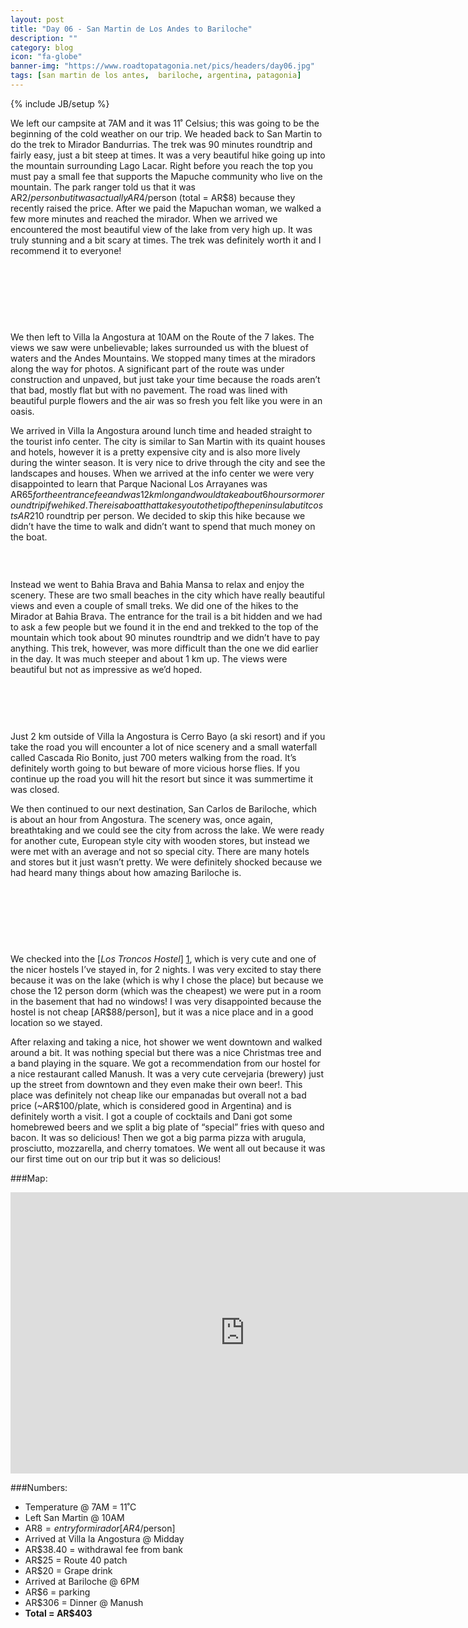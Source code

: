 ```yaml
---
layout: post
title: "Day 06 - San Martin de Los Andes to Bariloche"
description: ""
category: blog
icon: "fa-globe"
banner-img: "https://www.roadtopatagonia.net/pics/headers/day06.jpg"
tags: [san martin de los antes,  bariloche, argentina, patagonia]
---
```

{% include JB/setup %}

We left our campsite at 7AM and it was 11˚ Celsius; this was going to be the beginning of the cold weather on our trip. We headed back to San Martin to do the trek to Mirador Bandurrias. The trek was 90 minutes roundtrip and fairly easy, just a bit steep at times. It was a very beautiful hike going up into the mountain surrounding Lago Lacar. Right before you reach the top you must pay a small fee that supports the Mapuche community who live on the mountain. The park ranger told us that it was AR$2/person but it was actually AR$4/person (total = AR$8) because they recently raised the price. After we paid the Mapuchan woman, we walked a few more minutes and reached the mirador. When we arrived we encountered the most beautiful view of the lake from very high up. It was truly stunning and a bit scary at times. The trek was definitely worth it and I recommend it to everyone!

<figure>
	<a class="fancybox" rel="group1" title="Going into distance." href="{{ site.pics.days }}/day06/pic03_o.jpg"><img src="{{ site.pics.days }}/day06/pic03.jpg" alt=""></a>
</figure>

<figure class="third">
	<a class="fancybox" rel="group1" href="{{ site.pics.days }}/day06/pic04_o.jpg"><img src="{{ site.pics.days }}/day06/pic04_tb.jpg" alt=""></a>
	<a class="fancybox" rel="group1" href="{{ site.pics.days }}/day06/pic05_o.jpg"><img src="{{ site.pics.days }}/day06/pic05_tb.jpg" alt=""></a>
	<a class="fancybox" rel="group1" href="{{ site.pics.days }}/day06/pic06_o.jpg"><img src="{{ site.pics.days }}/day06/pic06_tb.jpg" alt=""></a>
</figure>

<figure class="third">
	<a class="fancybox" rel="group1" href="{{ site.pics.days }}/day06/pic07_o.jpg"><img src="{{ site.pics.days }}/day06/pic07_tb.jpg" alt=""></a>
	<a class="fancybox" rel="group1" href="{{ site.pics.days }}/day06/pic08_o.jpg"><img src="{{ site.pics.days }}/day06/pic08_tb.jpg" alt=""></a>
	<a class="fancybox" rel="group1" href="{{ site.pics.days }}/day06/pic09_o.jpg"><img src="{{ site.pics.days }}/day06/pic09_tb.jpg" alt=""></a>
</figure>

<figure class="third">
	<a class="fancybox" rel="group1" href="{{ site.pics.days }}/day06/pic10_o.jpg"><img src="{{ site.pics.days }}/day06/pic10_tb.jpg" alt=""></a>
	<a class="fancybox" rel="group1" href="{{ site.pics.days }}/day06/pic11_o.jpg"><img src="{{ site.pics.days }}/day06/pic11_tb.jpg" alt=""></a>
	<a class="fancybox" rel="group1" href="{{ site.pics.days }}/day06/pic12_o.jpg"><img src="{{ site.pics.days }}/day06/pic12_tb.jpg" alt=""></a>
</figure>

We then left to Villa la Angostura at 10AM on the Route of the 7 lakes. The views we saw were unbelievable; lakes surrounded us with the bluest of waters and the Andes Mountains. We stopped many times at the miradors along the way for photos. A significant part of the route was under construction and unpaved, but just take your time because the roads aren’t that bad, mostly flat but with no pavement. The road was lined with beautiful purple flowers and the air was so fresh you felt like you were in an oasis. 

We arrived in Villa la Angostura around lunch time and headed straight to the tourist info center. The city is similar to San Martin with its quaint houses and hotels, however it is a pretty expensive city and is also more lively during the winter season. It is very nice to drive through the city and see the landscapes and houses. When we arrived at the info center we were very disappointed to learn that Parque Nacional Los Arrayanes was AR$65 for the entrance fee and was 12km long and would take about 6 hours or more roundtrip if we hiked. There is a boat that takes you to the tip of the peninsula but it costs AR$210 roundtrip per person. We decided to skip this hike because we didn’t have the time to walk and didn’t want to spend that much money on the boat.

<figure>
	<a class="fancybox" rel="group2"  href="{{ site.pics.days }}/day06/pic15_o.jpg"><img src="{{ site.pics.days }}/day06/pic15.jpg" alt=""></a>
</figure>

<figure class="third">
	<a class="fancybox" rel="group1" href="{{ site.pics.days }}/day06/pic14_o.jpg"><img src="{{ site.pics.days }}/day06/pic14_tb.jpg" alt=""></a>
	<a class="fancybox" rel="group1" href="{{ site.pics.days }}/day06/pic16_o.jpg"><img src="{{ site.pics.days }}/day06/pic16_tb.jpg" alt=""></a>
	<a class="fancybox" rel="group1" href="{{ site.pics.days }}/day06/pic17_o.jpg"><img src="{{ site.pics.days }}/day06/pic17_tb.jpg" alt=""></a>
</figure>

Instead we went to Bahia Brava and Bahia Mansa to relax and enjoy the scenery. These are two small beaches in the city which have really beautiful views and even a couple of small treks. We did one of the hikes to the Mirador at Bahia Brava. The entrance for the trail is a bit hidden and we had to ask a few people but we found it in the end and trekked to the top of the mountain which took about 90 minutes roundtrip and we didn’t have to pay anything. This trek, however, was more difficult than the one we did earlier in the day. It was much steeper and about 1 km up. The views were beautiful but not as impressive as we’d hoped.

<figure>
	<a class="fancybox" rel="group3"  href="{{ site.pics.days }}/day06/pic20_o.jpg"><img src="{{ site.pics.days }}/day06/pic20.jpg" alt=""></a>
</figure>

<figure class="third">
	<a class="fancybox" rel="group3" href="{{ site.pics.days }}/day06/pic19_o.jpg"><img src="{{ site.pics.days }}/day06/pic19_tb.jpg" alt=""></a>
	<a class="fancybox" rel="group3" href="{{ site.pics.days }}/day06/pic21_o.jpg"><img src="{{ site.pics.days }}/day06/pic21_tb.jpg" alt=""></a>
	<a class="fancybox" rel="group3" href="{{ site.pics.days }}/day06/pic22_o.jpg"><img src="{{ site.pics.days }}/day06/pic22_tb.jpg" alt=""></a>
</figure>

<figure class="third">
	<a class="fancybox" rel="group3" href="{{ site.pics.days }}/day06/pic23_o.jpg"><img src="{{ site.pics.days }}/day06/pic23_tb.jpg" alt=""></a>
	<a class="fancybox" rel="group3" href="{{ site.pics.days }}/day06/pic24_o.jpg"><img src="{{ site.pics.days }}/day06/pic24_tb.jpg" alt=""></a>
	<a class="fancybox" rel="group3" href="{{ site.pics.days }}/day06/pic25_o.jpg"><img src="{{ site.pics.days }}/day06/pic25_tb.jpg" alt=""></a>
</figure>

Just 2 km outside of Villa la Angostura is Cerro Bayo (a ski resort) and if you take the road you will encounter a lot of nice scenery and a small waterfall called Cascada Rio Bonito, just 700 meters walking from the road. It’s definitely worth going to but beware of more vicious horse flies. If you continue up the road you will hit the resort but since it was summertime it was closed. 

We then continued to our next destination, San Carlos de Bariloche, which is about an hour from Angostura. The scenery was, once again, breathtaking and we could see the city from across the lake. We were ready for another cute, European style city with wooden stores, but instead we were met with an average and not so special city. There are many hotels and stores but it just wasn’t pretty. We were definitely shocked because we had heard many things about how amazing Bariloche is. 

<figure>
	<a class="fancybox" rel="group4"  href="{{ site.pics.days }}/day06/pic26_o.jpg"><img src="{{ site.pics.days }}/day06/pic26.jpg" alt=""></a>
</figure>

<figure class="third">
	<a class="fancybox" rel="group4" href="{{ site.pics.days }}/day06/pic27_o.jpg"><img src="{{ site.pics.days }}/day06/pic27_tb.jpg" alt=""></a>
	<a class="fancybox" rel="group4" href="{{ site.pics.days }}/day06/pic28_o.jpg"><img src="{{ site.pics.days }}/day06/pic28_tb.jpg" alt=""></a>
	<a class="fancybox" rel="group4" href="{{ site.pics.days }}/day06/pic29_o.jpg"><img src="{{ site.pics.days }}/day06/pic29_tb.jpg" alt=""></a>
</figure>

<figure class="third">
	<a class="fancybox" rel="group4" href="{{ site.pics.days }}/day06/pic30_o.jpg"><img src="{{ site.pics.days }}/day06/pic30_tb.jpg" alt=""></a>
	<a class="fancybox" rel="group4" href="{{ site.pics.days }}/day06/pic31_o.jpg"><img src="{{ site.pics.days }}/day06/pic31_tb.jpg" alt=""></a>
	<a class="fancybox" rel="group4" href="{{ site.pics.days }}/day06/pic32_o.jpg"><img src="{{ site.pics.days }}/day06/pic32_tb.jpg" alt=""></a>
</figure>

<figure class="third">
	<a class="fancybox" rel="group4" href="{{ site.pics.days }}/day06/pic33_o.jpg"><img src="{{ site.pics.days }}/day06/pic33_tb.jpg" alt=""></a>
	<a class="fancybox" rel="group4" href="{{ site.pics.days }}/day06/pic34_o.jpg"><img src="{{ site.pics.days }}/day06/pic34_tb.jpg" alt=""></a>
	<a class="fancybox" rel="group4" href="{{ site.pics.days }}/day06/pic35_o.jpg"><img src="{{ site.pics.days }}/day06/pic35_tb.jpg" alt=""></a>
</figure>


We checked into the [*Los Troncos Hostel*] [1], which is very cute and one of the nicer hostels I’ve stayed in, for 2 nights. I was very excited to stay there because it was on the lake (which is why I chose the place) but because we chose the 12 person dorm (which was the cheapest) we were put in a room in the basement that had no windows! I was very disappointed because the hostel is not cheap [AR$88/person], but it was a nice place and in a good location so we stayed. 

After relaxing and taking a nice, hot shower we went downtown and walked around a bit. It was nothing special but there was a nice Christmas tree and a band playing in the square. We got a recommendation from our hostel for a nice restaurant called Manush. It was a very cute cervejaria (brewery) just up the street from downtown and they even make their own beer!. This place was definitely not cheap like our empanadas but overall not a bad price (~AR$100/plate, which is considered good in Argentina) and is definitely worth a visit. I got a couple of cocktails and Dani got some homebrewed beers and we split a big plate of “special” fries with queso and bacon. It was so delicious! Then we got a big parma pizza with arugula, prosciutto, mozzarella, and cherry tomatoes. We went all out because it was our first time out on our trip but it was so delicious!

###Map:

<iframe src="https://www.google.com/maps/embed?pb=!1m29!1m12!1m3!1d776414.860156888!2d-71.54421751594764!3d-40.522352297696955!2m3!1f0!2f0!3f0!3m2!1i1024!2i768!4f13.1!4m14!1i0!3e6!4m5!1s0x96110e743605d0c7%3A0x71c43ffb1c66bc3a!2sSan+Mart%C3%ADn+de+los+Andes%2C+Neuqu%C3%A9n+Province%2C+Argentina!3m2!1d-40.1550903!2d-71.3541946!4m5!1s0x961a7b1520c860e5%3A0x8210ae97cb7b9a65!2sSan+Carlos+de+Bariloche%2C+R%C3%ADo+Negro+Province%2C+Argentina!3m2!1d-41.1334722!2d-71.3102778!5e0!3m2!1spt-BR!2s!4v1393417721524" width="750" height="450" frameborder="0" style="border:0">>&nbsp;</iframe>

###Numbers:

* Temperature @ 7AM = 11˚C
* Left San Martin @ 10AM
* AR$8 = entry for mirador [AR$4/person]
* Arrived at Villa la Angostura @ Midday
* AR$38.40 = withdrawal fee from bank
* AR$25 = Route 40 patch
* AR$20 = Grape drink
* Arrived at Bariloche @ 6PM
* AR$6 = parking
* AR$306 = Dinner @ Manush
* **Total = AR$403**

[1]: http://www.hostellostroncos.com.ar/ "Hostel Los Troncos"